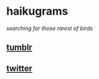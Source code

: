 haikugrams
==========

_searching for those rarest of birds_

## [tumblr](http://haikugrams.tumblr.com/)
## [twitter](http://twitter.com/haikugrams)

